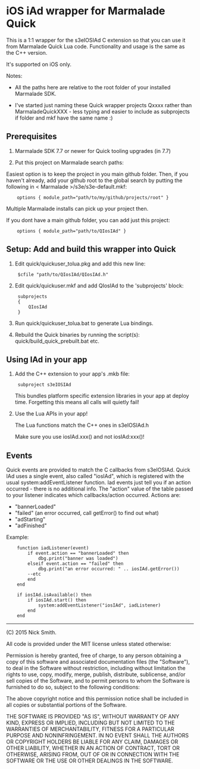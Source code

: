 
iOS iAd wrapper for Marmalade Quick
===================================

This is a 1:1 wrapper for the s3eIOSIAd C extension so that you
can use it from Marmalade Quick Lua code. Functionality and usage is the
same as the C++ version.

It's supported on iOS only.

Notes:

- All the paths here are relative to the root folder of your installed
  Marmalade SDK.

- I've started just naming these Quick wrapper projects Qxxxx rather than
  MarmaladeQuickXXX - less typing and easier to include as subprojects if
  folder and mkf have the same name :)


Prerequisites
-------------

1. Marmalade SDK 7.7 or newer for Quick tooling upgrades (in 7.7)

2. Put this project on Marmalade search paths:

  Easiest option is to keep the project in you main github folder. Then, if you
  haven't already, add your github root to the global search by putting the
  following in < Marmalade >/s3e/s3e-default.mkf:

        options { module_path="path/to/my/github/projects/root" }

  Multiple Marmalade installs can pick up your project then.
  
  If you dont have a main github folder, you can add just this project:
  
        options { module_path="path/to/QIosIAd" }


Setup: Add and build this wrapper into Quick
--------------------------------------------

1. Edit quick/quickuser_tolua.pkg and add this new line:

        $cfile "path/to/QIosIAd/QIosIAd.h"

2. Edit quick/quickuser.mkf and add QIosIAd to the 'subprojects' block:

        subprojects
        {
            QIosIAd
        }
   
3. Run quick/quickuser_tolua.bat to generate Lua bindings.

4. Rebuild the Quick binaries by running the script(s):
   quick/build_quick_prebuilt.bat etc.

   
Using IAd in your app
--------------------------------------

1. Add the C++ extension to your app's .mkb file:

        subproject s3eIOSIAd

   This bundles platform specific extension libraries in your app
   at deploy time. Forgetting this means all calls will quietly fail!

2. Use the Lua APIs in your app!
   
   The Lua functions match the C++ ones in s3eIOSIAd.h
   
   Make sure you use iosIAd.xxx() and not iosIAd:xxx()!

   
## Events

Quick events are provided to match the C callbacks from s3eIOSIAd.
Quick IAd uses a single event, also called "iosIAd", which is registered
with the usual system:addEventListener function. Iad events just tell you
if an action occurred - there is no additional info. The "action" value
of the table passed to your listener indicates which callbacks/action occurred.
Actions are:

- "bannerLoaded"
- "failed" (an error occurred, call getError() to find out what)
- "adStarting"
- "adFinished"


Example:
        
        function iadListener(event)
            if event.action == "bannerLoaded" then
                dbg.print("banner was loaded")
            elseif event.action == "failed" then
                dbg.print("an error occurred: " .. iosIAd.getError())
            --etc
            end
        end

        if iosIAd.isAvailable() then
            if iosIAd.start() then
                system:addEventListener("iosIAd", iadListener)
            end
        end

------------------------------------------------------------------------------------------
(C) 2015 Nick Smith.

All code is provided under the MIT license unless stated otherwise:

 Permission is hereby granted, free of charge, to any person obtaining a copy
 of this software and associated documentation files (the "Software"), to deal
 in the Software without restriction, including without limitation the rights
 to use, copy, modify, merge, publish, distribute, sublicense, and/or sell
 copies of the Software, and to permit persons to whom the Software is
 furnished to do so, subject to the following conditions:

 The above copyright notice and this permission notice shall be included in
 all copies or substantial portions of the Software.

 THE SOFTWARE IS PROVIDED "AS IS", WITHOUT WARRANTY OF ANY KIND, EXPRESS OR
 IMPLIED, INCLUDING BUT NOT LIMITED TO THE WARRANTIES OF MERCHANTABILITY,
 FITNESS FOR A PARTICULAR PURPOSE AND NONINFRINGEMENT. IN NO EVENT SHALL THE
 AUTHORS OR COPYRIGHT HOLDERS BE LIABLE FOR ANY CLAIM, DAMAGES OR OTHER
 LIABILITY, WHETHER IN AN ACTION OF CONTRACT, TORT OR OTHERWISE, ARISING FROM,
 OUT OF OR IN CONNECTION WITH THE SOFTWARE OR THE USE OR OTHER DEALINGS IN
 THE SOFTWARE.
